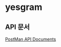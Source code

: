 # yesgram

## API 문서
[PostMan API Documents](https://documenter.getpostman.com/view/13315664/UzXPwGHf)